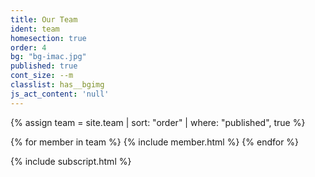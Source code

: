 ```yaml
---
title: Our Team
ident: team
homesection: true
order: 4
bg: "bg-imac.jpg"
published: true
cont_size: --m
classlist: has__bgimg
js_act_content: 'null'
---
```


{% assign team = site.team | sort: "order" | where: "published", true %}

{% for member in team %}
  {% include member.html %}
{% endfor %}

{% include subscript.html %}
